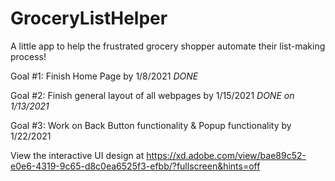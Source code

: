# GroceryListHelper
A little app to help the frustrated grocery shopper automate their list-making process!

Goal #1: Finish Home Page by 1/8/2021 *DONE*

Goal #2: Finish general layout of all webpages by 1/15/2021 *DONE on 1/13/2021*

Goal #3: Work on Back Button functionality & Popup functionality by 1/22/2021

View the interactive UI design at https://xd.adobe.com/view/bae89c52-e0e6-4319-9c65-d8c0ea6525f3-efbb/?fullscreen&hints=off
